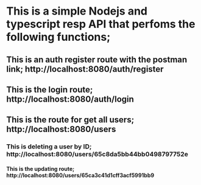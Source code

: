 # This is a simple Nodejs and typescript resp API that perfoms the following functions;
## This is an auth register route with the postman link; http://localhost:8080/auth/register
## This is the login route; http://localhost:8080/auth/login
## This is the route for get all users; http://localhost:8080/users
### This is deleting a user by ID; http://localhost:8080/users/65c8da5bb44bb0498797752e
#### This is the updating route; http://localhost:8080/users/65ca3c41d1cff3acf5991bb9
